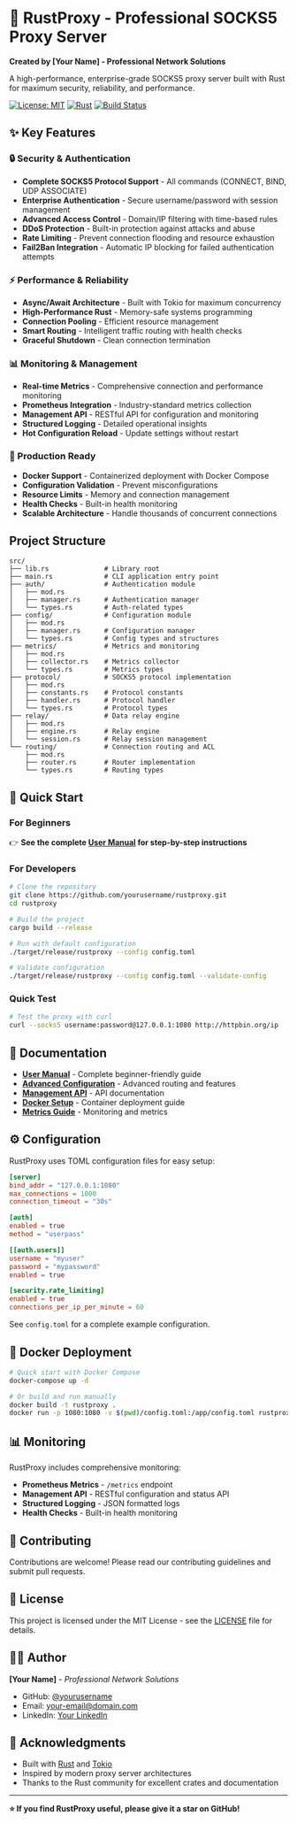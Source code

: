 # 🚀 RustProxy - Professional SOCKS5 Proxy Server

**Created by [Your Name] - Professional Network Solutions**

A high-performance, enterprise-grade SOCKS5 proxy server built with Rust for maximum security, reliability, and performance.

[![License: MIT](https://img.shields.io/badge/License-MIT-yellow.svg)](https://opensource.org/licenses/MIT)
[![Rust](https://img.shields.io/badge/rust-1.70+-orange.svg)](https://www.rust-lang.org)
[![Build Status](https://img.shields.io/badge/build-passing-brightgreen.svg)](https://github.com/yourusername/rustproxy)

## ✨ Key Features

### 🔒 Security & Authentication
- **Complete SOCKS5 Protocol Support** - All commands (CONNECT, BIND, UDP ASSOCIATE)
- **Enterprise Authentication** - Secure username/password with session management
- **Advanced Access Control** - Domain/IP filtering with time-based rules
- **DDoS Protection** - Built-in protection against attacks and abuse
- **Rate Limiting** - Prevent connection flooding and resource exhaustion
- **Fail2Ban Integration** - Automatic IP blocking for failed authentication attempts

### ⚡ Performance & Reliability
- **Async/Await Architecture** - Built with Tokio for maximum concurrency
- **High-Performance Rust** - Memory-safe systems programming
- **Connection Pooling** - Efficient resource management
- **Smart Routing** - Intelligent traffic routing with health checks
- **Graceful Shutdown** - Clean connection termination

### 📊 Monitoring & Management
- **Real-time Metrics** - Comprehensive connection and performance monitoring
- **Prometheus Integration** - Industry-standard metrics collection
- **Management API** - RESTful API for configuration and monitoring
- **Structured Logging** - Detailed operational insights
- **Hot Configuration Reload** - Update settings without restart

### 🚀 Production Ready
- **Docker Support** - Containerized deployment with Docker Compose
- **Configuration Validation** - Prevent misconfigurations
- **Resource Limits** - Memory and connection management
- **Health Checks** - Built-in health monitoring
- **Scalable Architecture** - Handle thousands of concurrent connections

## Project Structure

```
src/
├── lib.rs              # Library root
├── main.rs             # CLI application entry point
├── auth/               # Authentication module
│   ├── mod.rs
│   ├── manager.rs      # Authentication manager
│   └── types.rs        # Auth-related types
├── config/             # Configuration module
│   ├── mod.rs
│   ├── manager.rs      # Configuration manager
│   └── types.rs        # Config types and structures
├── metrics/            # Metrics and monitoring
│   ├── mod.rs
│   ├── collector.rs    # Metrics collector
│   └── types.rs        # Metrics types
├── protocol/           # SOCKS5 protocol implementation
│   ├── mod.rs
│   ├── constants.rs    # Protocol constants
│   ├── handler.rs      # Protocol handler
│   └── types.rs        # Protocol types
├── relay/              # Data relay engine
│   ├── mod.rs
│   ├── engine.rs       # Relay engine
│   └── session.rs      # Relay session management
└── routing/            # Connection routing and ACL
    ├── mod.rs
    ├── router.rs       # Router implementation
    └── types.rs        # Routing types
```

## 🚀 Quick Start

### For Beginners
👉 **See the complete [User Manual](USER_MANUAL.md) for step-by-step instructions**

### For Developers

```bash
# Clone the repository
git clone https://github.com/yourusername/rustproxy.git
cd rustproxy

# Build the project
cargo build --release

# Run with default configuration
./target/release/rustproxy --config config.toml

# Validate configuration
./target/release/rustproxy --config config.toml --validate-config
```

### Quick Test

```bash
# Test the proxy with curl
curl --socks5 username:password@127.0.0.1:1080 http://httpbin.org/ip
```

## 📖 Documentation

- **[User Manual](USER_MANUAL.md)** - Complete beginner-friendly guide
- **[Advanced Configuration](docs/ADVANCED_ROUTING.md)** - Advanced routing and features
- **[Management API](docs/MANAGEMENT_API.md)** - API documentation
- **[Docker Setup](DOCKER_SETUP.md)** - Container deployment guide
- **[Metrics Guide](docs/METRICS.md)** - Monitoring and metrics

## ⚙️ Configuration

RustProxy uses TOML configuration files for easy setup:

```toml
[server]
bind_addr = "127.0.0.1:1080"
max_connections = 1000
connection_timeout = "30s"

[auth]
enabled = true
method = "userpass"

[[auth.users]]
username = "myuser"
password = "mypassword"
enabled = true

[security.rate_limiting]
enabled = true
connections_per_ip_per_minute = 60
```

See `config.toml` for a complete example configuration.

## 🐳 Docker Deployment

```bash
# Quick start with Docker Compose
docker-compose up -d

# Or build and run manually
docker build -t rustproxy .
docker run -p 1080:1080 -v $(pwd)/config.toml:/app/config.toml rustproxy
```

## 📊 Monitoring

RustProxy includes comprehensive monitoring:

- **Prometheus Metrics** - `/metrics` endpoint
- **Management API** - RESTful configuration and status API
- **Structured Logging** - JSON formatted logs
- **Health Checks** - Built-in health monitoring

## 🤝 Contributing

Contributions are welcome! Please read our contributing guidelines and submit pull requests.

## 📄 License

This project is licensed under the MIT License - see the [LICENSE](LICENSE) file for details.

## 👨‍💻 Author

**[Your Name]** - *Professional Network Solutions*

- GitHub: [@yourusername](https://github.com/yourusername)
- Email: your-email@domain.com
- LinkedIn: [Your LinkedIn](https://linkedin.com/in/yourprofile)

## 🙏 Acknowledgments

- Built with [Rust](https://www.rust-lang.org/) and [Tokio](https://tokio.rs/)
- Inspired by modern proxy server architectures
- Thanks to the Rust community for excellent crates and documentation

---

**⭐ If you find RustProxy useful, please give it a star on GitHub!**